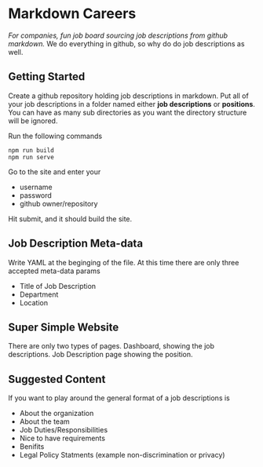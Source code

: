 # Markdown Careers
*For companies, fun job board sourcing job descriptions from github markdown.* We do everything in github, so why do do job descriptions as well.

## Getting Started

Create a github repository holding job descriptions in markdown. Put all of your job descriptions in a folder named either **job descriptions** or **positions**. You can have as many sub directories as you want the directory structure will be ignored. 

Run the following commands 
```
npm run build
npm run serve 
```

Go to the site and enter your 
- username
- password
- github owner/repository

Hit submit, and it should build the site. 

## Job Description Meta-data

Write YAML at the beginging of the file. At this time there are only three accepted meta-data params
- Title of Job Description
- Department 
- Location 

## Super Simple Website

There are only two types of pages. Dashboard, showing the job descriptions. Job Description page showing the position. 

## Suggested Content 

If you want to play around the general format of a job descriptions is 
- About the organization
- About the team
- Job Duties/Responsibilities 
- Nice to have requirements
- Benifits
- Legal Policy Statments (example non-discrimination or privacy)
